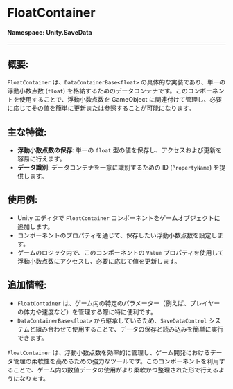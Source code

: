 ﻿# FloatContainer

#### **Namespace**: Unity.SaveData
---

## 概要:
`FloatContainer` は、`DataContainerBase<float>` の具体的な実装であり、単一の浮動小数点数 (`float`) を格納するためのデータコンテナです。このコンポーネントを使用することで、浮動小数点数を GameObject に関連付けて管理し、必要に応じてその値を簡単に更新または参照することが可能になります。

## 主な特徴:
- **浮動小数点数の保存**: 単一の `float` 型の値を保存し、アクセスおよび更新を容易に行えます。
- **データ識別**: データコンテナを一意に識別するための ID (`PropertyName`) を提供します。

## 使用例:
- Unity エディタで `FloatContainer` コンポーネントをゲームオブジェクトに追加します。
- コンポーネントのプロパティを通じて、保存したい浮動小数点数を設定します。
- ゲームのロジック内で、このコンポーネントの `Value` プロパティを使用して浮動小数点数にアクセスし、必要に応じて値を更新します。

## 追加情報:
- `FloatContainer` は、ゲーム内の特定のパラメーター（例えば、プレイヤーの体力や速度など）を管理する際に特に便利です。
- `DataContainerBase<float>` から継承しているため、`SaveDataControl` システムと組み合わせて使用することで、データの保存と読み込みを簡単に実行できます。

`FloatContainer` は、浮動小数点数を効率的に管理し、ゲーム開発におけるデータ管理の柔軟性を高めるための強力なツールです。このコンポーネントを利用することで、ゲーム内の数値データの使用がより柔軟かつ整理された形で行えるようになります。
